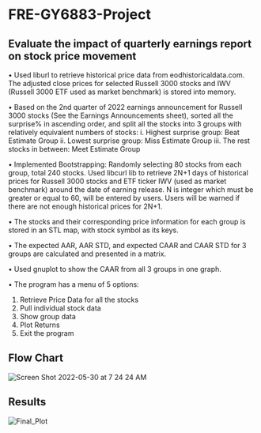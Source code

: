 # FRE-GY6883-Project
## Evaluate the impact of quarterly earnings report on stock price movement

• Used liburl to retrieve historical price data from eodhistoricaldata.com. The adjusted close prices for selected Russell 3000 stocks and IWV (Russell 3000 ETF used as market benchmark) is stored into memory.

• Based on the 2nd quarter of 2022 earnings announcement for Russell 3000 stocks
(See the Earnings Announcements sheet), sorted all the surprise% in ascending order, and split all the stocks into 3 groups with relatively equivalent numbers of stocks:
i. Highest surprise group: Beat Estimate Group
ii. Lowest surprise group: Miss Estimate Group
iii. The rest stocks in between: Meet Estimate Group

• Implemented Bootstrapping:
Randomly selecting 80 stocks from each group, total 240 stocks. Used libcurl lib to retrieve 2N+1 days of historical prices for Russell 3000 stocks and ETF ticker IWV (used as market benchmark) around the date of earning release. N is integer which must be greater or equal to 60, will be entered by users. Users will be warned if there are not enough historical prices for 2N+1.

• The stocks and their corresponding price information for each group is stored in an STL map, with stock symbol as its keys.

• The expected AAR, AAR STD, and expected CAAR and CAAR STD for 3 groups are calculated and presented in a matrix. 

• Used gnuplot to show the CAAR from all 3 groups in one graph.

• The program has a menu of 5 options:
1. Retrieve Price Data for all the stocks
2. Pull individual stock data
3. Show group data
4. Plot Returns
5. Exit the program

## Flow Chart

![Screen Shot 2022-05-30 at 7 24 24 AM](https://user-images.githubusercontent.com/18114312/170982540-2a4b664f-47d8-423b-94c4-0540319c8025.png)


## Results
![Final_Plot](https://user-images.githubusercontent.com/18114312/170982381-31f34fed-90b4-48a6-9800-7569121ef973.PNG)
